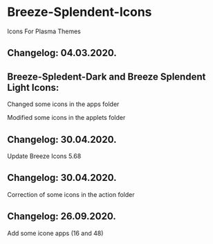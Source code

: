 # Breeze-Splendent-Icons
Icons For Plasma Themes

Changelog: 04.03.2020.
----------------------

Breeze-Spledent-Dark and Breeze Splendent Light Icons:
------------------------------------------------------

Changed some icons in the apps folder

Modified some icons in the applets folder

Changelog: 30.04.2020.
----------------------

Update Breeze Icons 5.68


Changelog: 30.04.2020.
---------------------

Correction of some icons in the action folder

Changelog: 26.09.2020.
----------------------

Add some icone apps (16 and 48)




